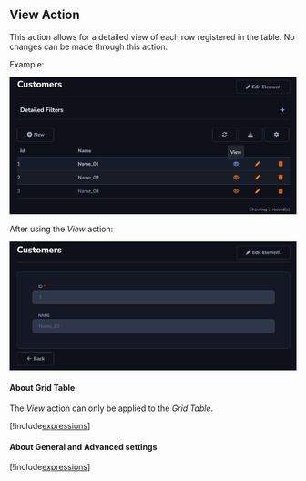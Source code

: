 ## View Action

This action allows for a detailed view of each row registered in the table. No changes can be made through this action.

Example:

![](../../media/Action_view_example_1.png)

After using the *View* action:

![](../../media/Action_view_example_2.png)

#### About Grid Table

The *View* action can only be applied to the *Grid Table*.

[!include[expressions](grid_table_overview_action.md)]

#### About General and Advanced settings

[!include[expressions](overview_action.md)]

